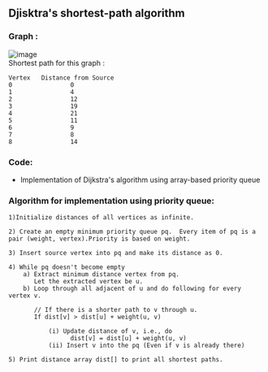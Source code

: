## Djisktra's shortest-path algorithm
### Graph :
![image](https://user-images.githubusercontent.com/83173038/173420444-b2d85ce2-eff9-416f-9dec-7172352bb98e.png)
<br>Shortest path for this graph : <br>
```
Vertex   Distance from Source
0                0
1                4
2                12
3                19
4                21
5                11
6                9
7                8
8                14
```
### Code:
<ul>
  <li>Implementation of Dijkstra's algorithm using array-based priority queue</li>
</ul>
<h3> Algorithm for implementation using priority queue:</h3>
<p><code>1)Initialize distances of all vertices as infinite.</code></p>
<p><code>2) Create an empty minimum priority queue pq.  Every item of pq is a pair (weight, vertex).Priority is based on weight.</code></p>
<p><code>3) Insert source vertex into pq and make its distance as 0.</code></p>
<p><code>4) While pq doesn't become empty
    a) Extract minimum distance vertex from pq. 
       Let the extracted vertex be u.
    b) Loop through all adjacent of u and do following for every vertex v.</code></p>

           // If there is a shorter path to v through u.
           If dist[v] > dist[u] + weight(u, v)

               (i) Update distance of v, i.e., do
                     dist[v] = dist[u] + weight(u, v)
               (ii) Insert v into the pq (Even if v is already there)
  <p><code>5) Print distance array dist[] to print all shortest paths. </code></p>
